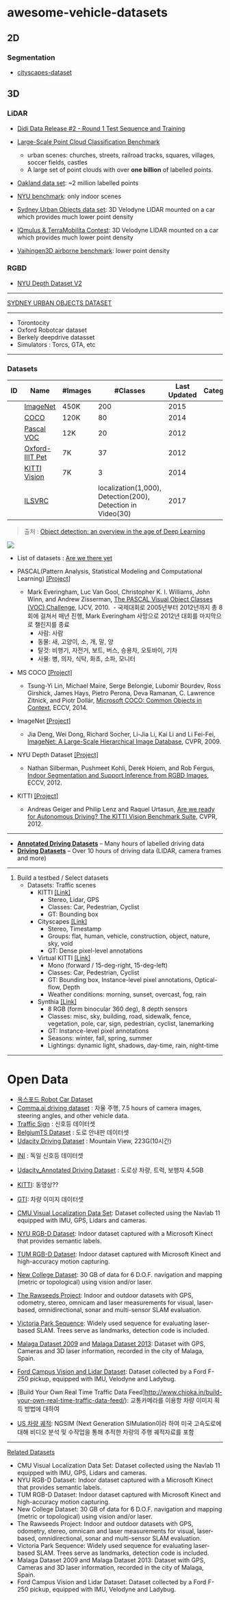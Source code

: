 # awesome-vehicle-datasets

## 2D

### Segmentation

- [cityscapes-dataset](https://www.cityscapes-dataset.com/)

## 3D

### LiDAR

- [Didi Data Release #2 - Round 1 Test Sequence and Training	](http://academictorrents.com/details/18d7f6be647eb6d581f5ff61819a11b9c21769c7)

- [Large-Scale Point Cloud Classification Benchmark](http://www.semantic3d.net/)
	- urban scenes: churches, streets, railroad tracks, squares, villages, soccer fields, castles
    - A large set of point clouds with over **one billion** of labelled points.


- [Oakland data set](http://www.cs.cmu.edu/~vmr/datasets/oakland_3d/cvpr09/doc/): ~2 million labelled points


- [NYU benchmark](http://cs.nyu.edu/~silberman/datasets/nyu_depth_v2.html): only indoor scenes

- [Sydney Urban Objects data set](http://www.acfr.usyd.edu.au/papers/SydneyUrbanObjectsDataset.shtml): 3D Velodyne LIDAR mounted on a car which provides much lower point density

- [IQmulus & TerraMobilita Contest](http://data.ign.fr/benchmarks/UrbanAnalysis/): 3D Velodyne LIDAR mounted on a car which provides much lower point density

- [ Vaihingen3D airborne benchmark](http://www2.isprs.org/commissions/comm3/wg4/3d-semantic-labeling.html): lower point density

### RGBD

- [NYU Depth Dataset V2](http://cs.nyu.edu/~silberman/datasets/nyu_depth_v2.html)

---
[SYDNEY URBAN OBJECTS DATASET](http://www.acfr.usyd.edu.au/papers/SydneyUrbanObjectsDataset.shtml)

---
- Torontocity
- Oxford Robotcar dataset
- Berkely deepdrive datasset
- Simulators : Torcs, GTA, etc



---

### Datasets

|ID|Name|#Images|#Classes|Last Updated|Categories|
|-|-|-|-|-|-|
||[ImageNet](http://www.image-net.org/)|450K|200|2015||
||[COCO](http://cocodataset.org/)|120K|80|2014||
||[Pascal VOC](http://host.robots.ox.ac.uk/pascal/VOC/)|12K|20|2012||
||[Oxford-IIIT Pet](http://www.robots.ox.ac.uk/~vgg/data/pets/)|7K|37|2012||
||[KITTI Vision](http://www.cvlibs.net/datasets/kitti/)|7K|3|2014||
||[ILSVRC](http://www.image-net.org/challenges/LSVRC/)||localization(1,000), Detection(200), Detection in Video(30)|2017||

> 출처 : [Object detection: an overview in the age of Deep Learning](https://tryolabs.com/blog/2017/08/30/object-detection-an-overview-in-the-age-of-deep-learning/)


![](https://i.imgur.com/rSz7Alf.png)

- List of datasets : [Are we there yet](http://rodrigob.github.io/are_we_there_yet/build/#about)

* PASCAL(Pattern Analysis, Statistical Modeling and Computational Learning) [[Project]](http://host.robots.ox.ac.uk/pascal/VOC/)
  * Mark Everingham, Luc Van Gool, Christopher K. I. Williams, John Winn, and Andrew Zisserman, [The PASCAL Visual Object Classes (VOC) Challenge](http://host.robots.ox.ac.uk/pascal/VOC/pubs/everingham10.pdf), IJCV, 2010.
  - 국제대회로 2005년부터 2012년까지 총 8회에 걸쳐서 매년 진행, Mark Everingham 사망으로 2012년 대회를 마지막으로 챌린지를 종료
	- 사람: 사람
	- 동물: 새, 고양이, 소, 개, 말, 양
	- 탈것: 비행기, 자전거, 보트, 버스, 승용차, 오토바이, 기차
	- 사물: 병, 의자, 식탁, 화초, 소파, 모니터

* MS COCO [[Project]](http://mscoco.org/)
  * Tsung-Yi Lin, Michael Maire, Serge Belongie, Lubomir Bourdev, Ross Girshick, James Hays, Pietro Perona, Deva Ramanan, C. Lawrence Zitnick, and Piotr Dollár, [Microsoft COCO: Common Objects in Context](https://arxiv.org/pdf/1405.0312.pdf), ECCV, 2014.


* ImageNet [[Project]](http://www.image-net.org/)
  * Jia Deng, Wei Dong, Richard Socher, Li-Jia Li, Kai Li and Li Fei-Fei, [ImageNet: A Large-Scale Hierarchical Image Database](http://www.image-net.org/papers/imagenet_cvpr09.pdf), CVPR, 2009.


* NYU Depth Dataset [[Project]](http://cs.nyu.edu/~silberman/datasets/nyu_depth_v2.html)
  * Nathan Silberman, Pushmeet Kohli, Derek Hoiem, and Rob Fergus, [Indoor Segmentation and Support Inference from RGBD Images](http://cs.nyu.edu/~silberman/papers/indoor_seg_support.pdf), ECCV, 2012.


* KITTI [[Project]](http://www.cvlibs.net/datasets/kitti/index.php)
  * Andreas Geiger and Philip Lenz and Raquel Urtasun, [Are we ready for Autonomous Driving? The KITTI Vision Benchmark Suite](http://www.cvlibs.net/publications/Geiger2012CVPR.pdf), CVPR, 2012.


---
* [**Annotated Driving Datasets**](https://github.com/udacity/self-driving-car/tree/master/annotations) – Many hours of labelled driving data
* [**Driving Datasets**](https://github.com/udacity/self-driving-car/tree/master/datasets) – Over 10 hours of driving data (LIDAR, camera frames and more)

---
1. Build a testbed / Select datasets
	+ Datasets: Traffic scenes
		+ KITTI [[Link]](http://www.cvlibs.net/datasets/kitti/)
			+ Stereo, Lidar, GPS		
			+ Classes: Car, Pedestrian, Cyclist
			+ GT: Bounding box
		+ Cityscapes [[Link]](https://www.cityscapes-dataset.com/)
			+ Stereo, Timestamp		
			+ Groups: flat, human, vehicle, construction, object, nature, sky, void
			+ GT: Dense pixel-level annotations 
		+ Virtual KITTI [[Link]](http://www.xrce.xerox.com/Research-Development/Computer-Vision/Proxy-Virtual-Worlds)
			+ Mono (forward / 15-deg-right, 15-deg-left)
			+ Classes: Car, Pedestrian, Cyclist
			+ GT: Bounding box, Instance-level pixel annotations, Optical-flow, Depth	
			+ Weather conditions: morning, sunset, overcast, fog, rain
		+ Synthia [[Link]](http://synthia-dataset.net/)
			+ 8 RGB (form binocular 360 deg), 8 depth sensors
			+ Classes: misc, sky, building, road, sidewalk, fence, vegetation, pole, car, sign, pedestrian, cyclist, lanemarking
			+ GT: Instance-level pixel annotations
			+ Seasons: winter, fall, spring, summer
			+ Lightings: dynamic light, shadows, day-time, rain, night-time
---

# Open Data
* [옥스포드 Robot Car Dataset](http://robotcar-dataset.robots.ox.ac.uk/index.html)
* [Comma.ai driving dataset](https://github.com/commaai/research) : 자율 주행, 7.5 hours of camera images, steering angles, and other vehicle data.
* [Traffic Sign](http://www.vision.ee.ethz.ch/~timofter/traffic_signs/) : 신호등 데이터셋
* [BelgiumTS Dataset](http://btsd.ethz.ch/shareddata/index.html) : 도로 안내판 데이터셋
* [Udacity Driving Dataset](https://medium.com/udacity/open-sourcing-223gb-of-mountain-view-driving-data-f6b5593fbfa5#.1aq6pztwj) : Mountain View, 223G(10시간)
- [INI](http://benchmark.ini.rub.de/?section=gtsrb&subsection=dataset) : 독일 신호등 데이터셋
- [Udacity_Annotated Driving Dataset](https://github.com/udacity/self-driving-car/tree/master/annotations) : 도로상 차량, 트럭, 보행자 4.5GB
- [KITTI](http://www.cvlibs.net/datasets/kitti/): 동영상??
- [GTI](http://www.gti.ssr.upm.es/data/Vehicle_database.html): 차량 이미지 데이터셋
- [CMU Visual Localization Data Set](http://3dvis.ri.cmu.edu/data-sets/localization/): Dataset collected using the Navlab 11 equipped with IMU, GPS, Lidars and cameras.
- [NYU RGB-D Dataset](http://cs.nyu.edu/~silberman/datasets/): Indoor dataset captured with a Microsoft Kinect that provides semantic labels.
- [TUM RGB-D Dataset](http://cvpr.in.tum.de/data/datasets/rgbd-dataset): Indoor dataset captured with Microsoft Kinect and high-accuracy motion capturing.
- [New College Dataset](http://www.robots.ox.ac.uk/NewCollegeData/): 30 GB of data for 6 D.O.F. navigation and mapping (metric or topological) using vision and/or laser.
- [The Rawseeds Project](http://www.rawseeds.org/): Indoor and outdoor datasets with GPS, odometry, stereo, omnicam and laser measurements for visual, laser-based, omnidirectional, sonar and multi-sensor SLAM evaluation.
- [Victoria Park Sequence](http://www-personal.acfr.usyd.edu.au/nebot/victoria_park.htm): Widely used sequence for evaluating laser-based SLAM. Trees serve as landmarks, detection code is included.
- [Malaga Dataset 2009](http://www.mrpt.org/Paper:Malaga_Dataset_2009) and [Malaga Dataset 2013](http://www.mrpt.org/MalagaUrbanDataset): Dataset with GPS, Cameras and 3D laser information, recorded in the city of Malaga, Spain.
- [Ford Campus Vision and Lidar Dataset](http://robots.engin.umich.edu/SoftwareData/Ford): Dataset collected by a Ford F-250 pickup, equipped with IMU, Velodyne and Ladybug.

- [Build Your Own Real Time Traffic Data Feed]http://www.chioka.in/build-your-own-real-time-traffic-data-feed/): 교통카메라를 이용항 차량 이미지 획득 방법에 대하여

- [US 차량 궤적](https://www.fhwa.dot.gov/publications/research/operations/its/06135/index.cfm): NGSIM (Next Generation SIMulation이라 하여 미국 고속도로에 대해 비디오 분석 및 수작업을 통해 추적한 차량의 주행 궤적자료를 포함


---
[Related Datasets](http://www.cvlibs.net/datasets/kitti/raw_data.php)
- CMU Visual Localization Data Set: Dataset collected using the Navlab 11 equipped with IMU, GPS, Lidars and cameras.
- NYU RGB-D Dataset: Indoor dataset captured with a Microsoft Kinect that provides semantic labels.
- TUM RGB-D Dataset: Indoor dataset captured with Microsoft Kinect and high-accuracy motion capturing.
- New College Dataset: 30 GB of data for 6 D.O.F. navigation and mapping (metric or topological) using vision and/or laser.
- The Rawseeds Project: Indoor and outdoor datasets with GPS, odometry, stereo, omnicam and laser measurements for visual, laser-based, omnidirectional, sonar and multi-sensor SLAM evaluation.
- Victoria Park Sequence: Widely used sequence for evaluating laser-based SLAM. Trees serve as landmarks, detection code is included.
- Malaga Dataset 2009 and Malaga Dataset 2013: Dataset with GPS, Cameras and 3D laser information, recorded in the city of Malaga, Spain.
- Ford Campus Vision and Lidar Dataset: Dataset collected by a Ford F-250 pickup, equipped with IMU, Velodyne and Ladybug.
